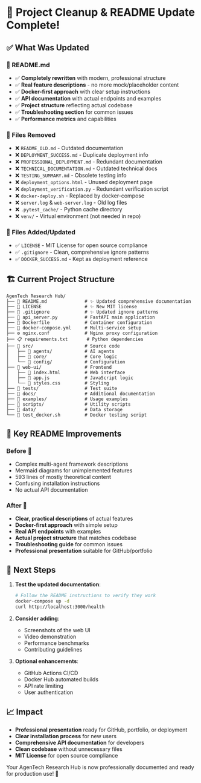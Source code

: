 # 🎉 Project Cleanup & README Update Complete!

## ✅ What Was Updated

### 📖 README.md
- ✅ **Completely rewritten** with modern, professional structure
- ✅ **Real feature descriptions** - no more mock/placeholder content
- ✅ **Docker-first approach** with clear setup instructions
- ✅ **API documentation** with actual endpoints and examples
- ✅ **Project structure** reflecting actual codebase
- ✅ **Troubleshooting section** for common issues
- ✅ **Performance metrics** and capabilities

### 🧹 Files Removed
- ❌ `README_OLD.md` - Outdated documentation
- ❌ `DEPLOYMENT_SUCCESS.md` - Duplicate deployment info
- ❌ `PROFESSIONAL_DEPLOYMENT.md` - Redundant documentation
- ❌ `TECHNICAL_DOCUMENTATION.md` - Outdated technical docs
- ❌ `TESTING_SUMMARY.md` - Obsolete testing info
- ❌ `deployment_options.html` - Unused deployment page
- ❌ `deployment_verification.py` - Redundant verification script
- ❌ `docker-deploy.sh` - Replaced by docker-compose
- ❌ `server.log` & `web-server.log` - Old log files
- ❌ `.pytest_cache/` - Python cache directory
- ❌ `venv/` - Virtual environment (not needed in repo)

### 📁 Files Added/Updated
- ✅ `LICENSE` - MIT License for open source compliance
- ✅ `.gitignore` - Clean, comprehensive ignore patterns
- ✅ `DOCKER_SUCCESS.md` - Kept as deployment reference

## 🏗️ Current Project Structure

```
AgenTech Research Hub/
├── 📄 README.md              # ✨ Updated comprehensive documentation
├── 📄 LICENSE                # ✨ New MIT license
├── 📄 .gitignore             # ✨ Updated ignore patterns
├── 📄 api_server.py          # FastAPI main application
├── 🐳 Dockerfile             # Container configuration
├── 🐳 docker-compose.yml     # Multi-service setup
├── ⚙️ nginx.conf             # Nginx proxy configuration
├── 📋 requirements.txt       # Python dependencies
├── 📁 src/                   # Source code
│   ├── 📁 agents/            # AI agents
│   ├── 📁 core/              # Core logic
│   └── 📁 config/            # Configuration
├── 📁 web-ui/                # Frontend
│   ├── 📄 index.html         # Web interface
│   ├── 📄 app.js             # JavaScript logic
│   └── 📄 styles.css         # Styling
├── 📁 tests/                 # Test suite
├── 📁 docs/                  # Additional documentation
├── 📁 examples/              # Usage examples
├── 📁 scripts/               # Utility scripts
├── 📁 data/                  # Data storage
└── 🧪 test_docker.sh         # Docker testing script
```

## 🎯 Key README Improvements

### Before 🔻
- Complex multi-agent framework descriptions
- Mermaid diagrams for unimplemented features
- 593 lines of mostly theoretical content
- Confusing installation instructions
- No actual API documentation

### After 🔺
- **Clear, practical descriptions** of actual features
- **Docker-first approach** with simple setup
- **Real API endpoints** with examples
- **Actual project structure** that matches codebase
- **Troubleshooting guide** for common issues
- **Professional presentation** suitable for GitHub/portfolio

## 🚀 Next Steps

1. **Test the updated documentation**:
   ```bash
   # Follow the README instructions to verify they work
   docker-compose up -d
   curl http://localhost:3000/health
   ```

2. **Consider adding**:
   - Screenshots of the web UI
   - Video demonstration
   - Performance benchmarks
   - Contributing guidelines

3. **Optional enhancements**:
   - GitHub Actions CI/CD
   - Docker Hub automated builds
   - API rate limiting
   - User authentication

## 📈 Impact

- **Professional presentation** ready for GitHub, portfolio, or deployment
- **Clear installation process** for new users
- **Comprehensive API documentation** for developers
- **Clean codebase** without unnecessary files
- **MIT License** for open source compliance

Your AgenTech Research Hub is now professionally documented and ready for production use! 🎉
